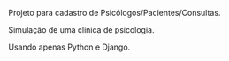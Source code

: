 Projeto para cadastro de Psicólogos/Pacientes/Consultas.

Simulação de uma clínica de psicologia.

Usando apenas Python e Django.
